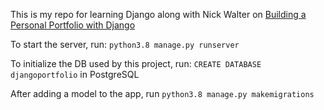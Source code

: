 This is my repo for learning Django along with Nick Walter on [Building a Personal Portfolio with Django](https://www.linkedin.com/learning/building-a-personal-portfolio-with-django?u=52983649)

To start the server, run: `python3.8 manage.py runserver`

To initialize the DB used by this project, run: `CREATE DATABASE djangoportfolio` in PostgreSQL

After adding a model to the app, run `python3.8 manage.py makemigrations`